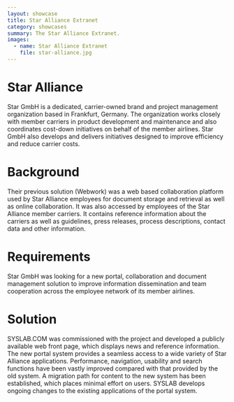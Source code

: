```yaml
---
layout: showcase
title: Star Alliance Extranet
category: showcases
summary: The Star Alliance Extranet.
images:
  - name: Star Alliance Extranet
    file: star-alliance.jpg
---
```


# Star Alliance

Star GmbH is a dedicated, carrier-owned brand and project management organization based in Frankfurt, Germany. The organization works closely with member carriers in product development and maintenance and also coordinates cost-down initiatives on behalf of the member airlines. Star GmbH also develops and delivers initiatives designed to improve efficiency and reduce carrier costs.

# Background

Their previous solution (Webwork) was a web based collaboration platform used by Star Alliance employees for document storage and retrieval as well as online collaboration. It was also accessed by employees of the Star Alliance member carriers. It contains reference information about the carriers as well as guidelines, press releases, process descriptions, contact data and other information.

# Requirements

Star GmbH was looking for a new portal, collaboration and document management solution to improve information dissemination and team cooperation across the employee network of its member airlines.

# Solution

SYSLAB.COM was commissioned with the project and developed a publicly available web front page, which displays news and reference information. The new portal system provides a seamless access to a wide variety of Star Alliance applications. Performance, navigation, usability and search functions have been vastly improved compared with that provided by the old system. A migration path for content to the new system has been established, which places minimal effort on users. SYSLAB develops ongoing changes to the existing applications of the portal system.

